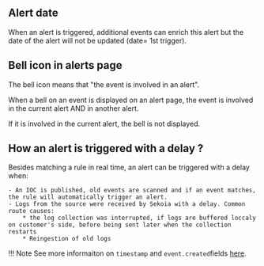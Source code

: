 ## Alert date

When an alert is triggered, additional events can enrich this alert but the date of the alert will not be updated (date= 1st trigger).

## Bell icon in alerts page

The bell icon means that "the event is involved in an alert".

When a bell on an event is displayed on an alert page, the event is involved in the current alert AND in another alert.

If it is involved in the current alert, the bell is not displayed.

## How an alert is triggered with a delay ?

Besides matching a rule in real time, an alert can be triggered with a delay when:

    - An IOC is published, old events are scanned and if an event matches, the rule will automatically trigger an alert.
    - Logs from the source were received by Sekoia with a delay. Common route causes:
        * the log collection was interrupted, if logs are buffered loccaly on customer's side, before being sent later when the collection restarts
        * Reingestion of old logs

!!! Note
    See more informaiton on `timestamp` and `event.created`fields [here](Events_qa.md).
